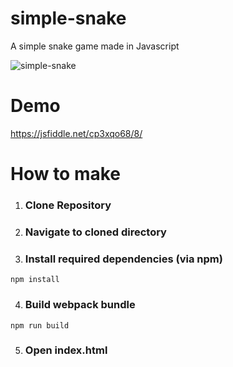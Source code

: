 # simple-snake
A simple snake game made in Javascript

![simple-snake](https://i.imgur.com/IhABHvc.png)

# Demo
https://jsfiddle.net/cp3xqo68/8/

# How to make

1. ### Clone Repository

2. ### Navigate to cloned directory

3. ### Install required dependencies (via npm)
  ```
  npm install
  ```

4. ### Build webpack bundle
  ```
  npm run build
  ```

5. ### Open index.html

